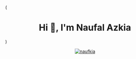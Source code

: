 (<h1 align="center">Hi 👋, I'm Naufal Azkia</h1>)

[//]: # (<h3 align="center">Cuman bisa PHP dan sedikit JS</h3>)
<p align="center"><a href="https://discord.com/users/438674921401483275" target="_blank" rel="noreferrer"><img align="center" src="https://lanyard.cnrad.dev/api/438674921401483275" alt="naufkia" /></a></p>

[//]: #  (<p align="center"><img align="center" src="https://streak-stats.demolab.com?user=naufkia&theme=dark&date_format=j%20M%5B%20Y%5D&type=png" alt="naufkia" /></p>)

[//]: #  (<p align="center"><a href="https://nauf.biz.id/donate" target="_blank"> <img align="center" src="https://cdn.buymeacoffee.com/buttons/v2/default-yellow.png" height="50" width="210" alt="Traktir" /></a></p>)

